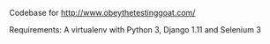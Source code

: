Codebase for http://www.obeythetestinggoat.com/

Requirements:
A virtualenv with Python 3, Django 1.11 and Selenium 3

